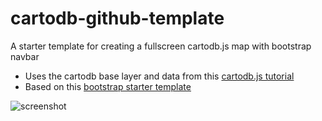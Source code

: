 # cartodb-github-template
A starter template for creating a fullscreen cartodb.js map with bootstrap navbar

- Uses the cartodb base layer and data from this [cartodb.js tutorial](http://docs.cartodb.com/tutorials/create_map_cartodbjs.html)
- Based on this [bootstrap starter template](http://getbootstrap.com/examples/starter-template/)

![screenshot](https://www.evernote.com/shard/s288/sh/cf9f5723-a8b5-4eba-8a8b-98227ebbc9b6/1d6f64d6a6cceb573fa0ad7eb5fb4f36/res/9893047c-9628-4783-9be0-24197d35a58b/skitch.png?resizeSmall&width=832)
